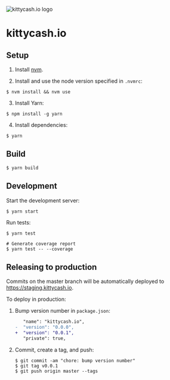 ![kittycash.io logo](https://raw.githubusercontent.com/kittycash/kittycash.io/f973385ec901394d0f1d885f769c47fe0e729ac5/public/KittyCash_dollars.png)

# kittycash.io

## Setup

1. Install [nvm](https://github.com/creationix/nvm).

2. Install and use the node version specified in `.nvmrc`:

  ```shell
  $ nvm install && nvm use
  ```

3. Install Yarn:

  ```shell
  $ npm install -g yarn
  ```

4. Install dependencies:

  ```shell
  $ yarn
  ```

## Build

```shell
$ yarn build
```

## Development

Start the development server:

```shell
$ yarn start
```

Run tests:

```shell
$ yarn test

# Generate coverage report
$ yarn test -- --coverage
```

## Releasing to production

Commits on the master branch will be automatically deployed to https://staging.kittycash.io.

To deploy in production:

1. Bump version number in `package.json`:

    ```diff
       "name": "kittycash.io",
    -  "version": "0.0.0",
    +  "version": "0.0.1",
       "private": true,
    ```
2. Commit, create a tag, and push:

    ```shell
    $ git commit -am "chore: bump version number"
    $ git tag v0.0.1
    $ git push origin master --tags
    ```
